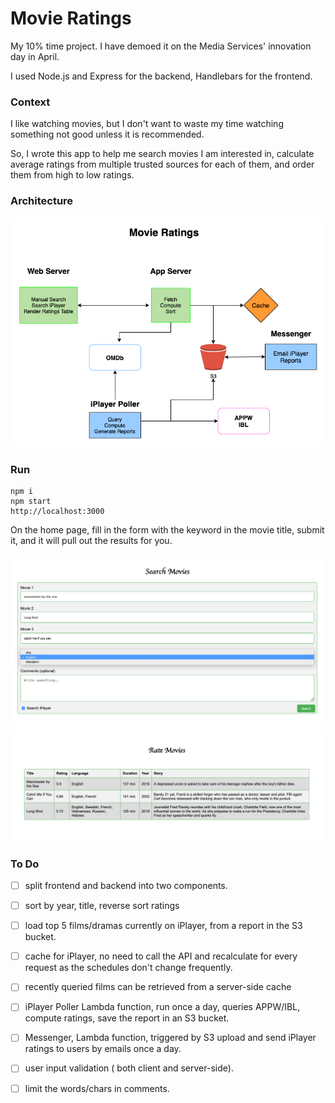 # Movie Ratings
My 10% time project. I have demoed it on the Media Services' innovation day in April.

I used Node.js and Express for the backend, Handlebars for the frontend.


### Context
I like watching movies, but I don't want to waste my time watching something not good unless it is recommended.

So, I wrote this app to help me search movies I am interested in, calculate average ratings from multiple trusted sources for each of them, and order them from high to low ratings.

### Architecture

<img src="public/movie.png">

### Run
```
npm i
npm start
http://localhost:3000
```

On the home page, fill in the form with the keyword in the movie title, submit it, and it will pull out the results for you.

<img src="public/form.png">

<img src="public/result.png">

### To Do

- [ ] split frontend and backend into two components.

- [ ] sort by year, title, reverse sort ratings

- [ ] load top 5 films/dramas currently on iPlayer, from a report in the S3 bucket.

- [ ] cache for iPlayer, no need to call the API and recalculate for every request as the schedules don't change frequently.

- [ ] recently queried films can be retrieved from a server-side cache

- [ ] iPlayer Poller Lambda function,  run once a day, queries APPW/IBL, compute ratings, save the report in an S3 bucket.

- [ ] Messenger, Lambda function, triggered by S3 upload and send iPlayer ratings to users by emails once a day.

- [ ] user input validation ( both client and server-side). 

- [ ] limit the words/chars in comments.
